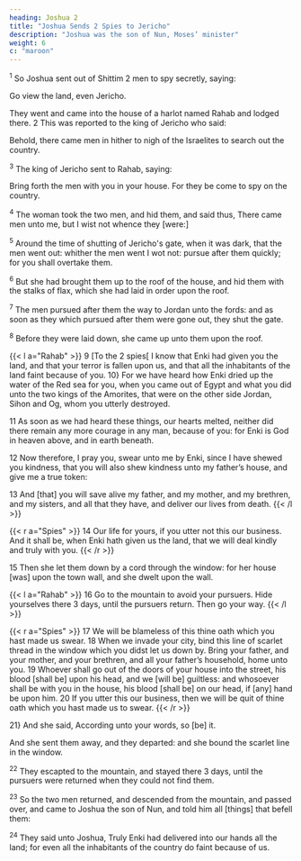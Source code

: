 ```yaml
---
heading: Joshua 2
title: "Joshua Sends 2 Spies to Jericho"
description: "Joshua was the son of Nun, Moses’ minister"
weight: 6
c: "maroon"
---
```



<sup>1</sup> So Joshua sent out of Shittim 2 men to spy secretly, saying:

Go view the land, even Jericho. 

They went and came into the house of a harlot named Rahab and lodged there. 2 This was reported to  the king of Jericho who said:

Behold, there came men in hither to nigh of the Israelites to search out the country.

<sup>3</sup> The king of Jericho sent to Rahab, saying:

Bring forth the men with you  in your house. For they be come to spy on the country. 

<sup>4</sup> The woman took the two men, and hid them, and said thus, There came men unto me, but I wist not whence they [were:]

<sup>5</sup> Around the time of shutting of Jericho's gate, when it was dark, that the men went out: whither the men went I wot not: pursue after them quickly; for you shall overtake them. 

<sup>6</sup> But she had brought them up to the roof of the house, and hid them with the stalks of flax, which she had laid in order upon the roof.

<sup>7</sup> The men pursued after them the way to Jordan unto the fords: and as soon as they which pursued after them were gone out, they shut the gate.

<sup>8</sup> Before they were laid down, she came up unto them upon the roof.

{{< l a="Rahab" >}}
9 [To the 2 spies[ I know that Enki had given you the land, and that your terror is fallen upon us, and that all the inhabitants of the land faint because of you. 10} For we have heard how Enki  dried up the water of the Red sea for you, when you came out of Egypt and what you did unto the two kings of the Amorites, that were on the other side Jordan, Sihon and Og, whom you utterly destroyed.

11 As soon as we had heard these things, our hearts melted, neither did there remain any more courage in any man, because of you: for Enki is God in heaven above, and in earth beneath. 

12 Now therefore, I pray you, swear unto me by Enki, since I have shewed you kindness, that you will also shew kindness unto my father’s house, and give me a true token: 

13 And [that] you will save alive my father, and my mother, and my brethren, and my sisters, and all that they have, and deliver our lives from death. 
{{< /l >}}

{{< r a="Spies" >}}
14 Our life for yours, if you utter not this our business. And it shall be, when Enki
hath given us the land, that we will deal kindly and truly
with you. 
{{< /r >}}

15 Then she let them down by a cord through the window: for her house [was] upon the town wall, and
she dwelt upon the wall. 

{{< l a="Rahab" >}}
16 Go to the mountain to avoid your pursuers. Hide yourselves there 3 days, until the pursuers return. Then go your way. 
{{< /l >}}

{{< r a="Spies" >}}
17  We will be blameless of this thine oath which you hast made us swear. 18 When we invade your city, bind this line of scarlet thread in the window which you didst let us down by. Bring your father, and your mother, and your brethren, and all your father’s household, home unto you. 19 Whoever shall go out of the doors of your house into the street, his blood [shall be] upon his head, and we [will be] guiltless: and whosoever shall be with you in the house, his blood [shall be] on our head, if [any] hand be upon him. 20 If you utter this our business, then we will be quit of thine oath which you hast made us to swear. 
{{< /r >}}

21} And she said, According unto your words, so [be] it. 

And she sent them away, and they departed: and she bound the scarlet line in the window.


<sup>22</sup> They escapted to the mountain, and stayed there 3 days, until the pursuers were returned when they could not find them.

<sup>23</sup> So the two men returned, and descended from the mountain, and passed over, and came to Joshua the son of Nun, and told him all [things] that befell them: 

<sup>24</sup> They said unto Joshua, Truly Enki had delivered into our hands all the land; for even all the inhabitants of the country do faint because of us. 
